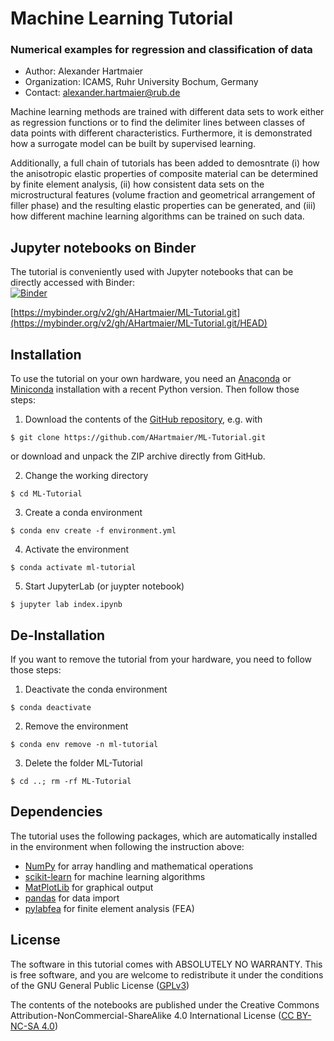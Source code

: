 # Machine Learning Tutorial

### Numerical examples for regression and classification of data

  - Author: Alexander Hartmaier
  - Organization: ICAMS, Ruhr University Bochum, Germany
  - Contact: <alexander.hartmaier@rub.de>

Machine learning methods are trained with different data sets to work either as regression functions or to find the delimiter lines between classes of data points with different characteristics. Furthermore, it is demonstrated how a surrogate model can be built by supervised learning. 

Additionally, a full chain of tutorials has been added to demosntrate (i) how the anisotropic elastic properties of composite material can be determined by finite element analysis, (ii) how consistent data sets on the microstructural features (volume fraction and geometrical arrangement of filler phase) and the resulting elastic properties can be generated, and (iii) how different machine learning algorithms can be trained on such data.

## Jupyter notebooks on Binder

The tutorial is conveniently used with Jupyter notebooks that can be directly accessed with Binder:  
[![Binder](https://mybinder.org/badge_logo.svg)](https://mybinder.org/v2/gh/AHartmaier/ML-Tutorial.git/HEAD)

[https://mybinder.org/v2/gh/AHartmaier/ML-Tutorial.git](https://mybinder.org/v2/gh/AHartmaier/ML-Tutorial.git/HEAD)

## Installation

To use the tutorial on your own hardware, you need an [Anaconda](https://www.anaconda.com/products/individual) or [Miniconda](https://docs.conda.io/en/latest/miniconda.html) installation with a recent Python version. Then follow those steps:

1. Download the contents of the [GitHub repository](https://github.com/AHartmaier/ML-Tutorial.git), e.g. with  
```
$ git clone https://github.com/AHartmaier/ML-Tutorial.git
```  
or download and unpack the ZIP archive directly from GitHub.

2. Change the working directory  
```
$ cd ML-Tutorial
```

3. Create a conda environment  
```
$ conda env create -f environment.yml
```

4. Activate the environment  
```
$ conda activate ml-tutorial
```

5. Start JupyterLab (or juypter notebook)  
```
$ jupyter lab index.ipynb
```


## De-Installation
If you want to remove the tutorial from your hardware, you need to follow those steps:
 
1. Deactivate the conda environment  
```
$ conda deactivate
```

2. Remove the environment  
```
$ conda env remove -n ml-tutorial
```

3. Delete the folder ML-Tutorial  
```
$ cd ..; rm -rf ML-Tutorial
```

## Dependencies

The tutorial uses the following packages, which are automatically installed in the environment when following the instruction above:

 - [NumPy](http://numpy.org) for array handling and mathematical operations
 - [scikit-learn](https://scikit-learn.org/stable/) for machine learning algorithms
 - [MatPlotLib](https://matplotlib.org/) for graphical output
 - [pandas](https://pandas.pydata.org/) for data import
 - [pylabfea](https://pypi.org/project/pylabfea/) for finite element analysis (FEA)

## License

The software in this tutorial comes with ABSOLUTELY NO WARRANTY. This is free
software, and you are welcome to redistribute it under the conditions of
the GNU General Public License
([GPLv3](http://www.fsf.org/licensing/licenses/gpl.html))

The contents of the notebooks are published under the 
Creative Commons Attribution-NonCommercial-ShareAlike 4.0 International License
([CC BY-NC-SA 4.0](http://creativecommons.org/licenses/by-nc-sa/4.0/))
